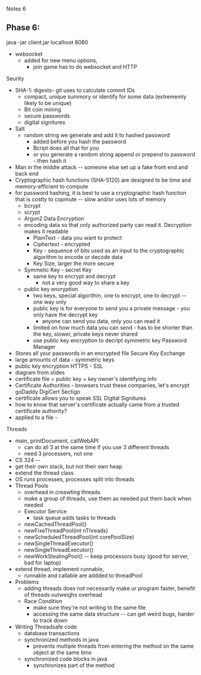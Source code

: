 

Notes 6


Phase 6:
- 
java -jar client.jar localhost 8080
- websocket
  - added for new menu options, 
    - join game has to do websocket and HTTP

Seurity
- SHA-1: digests- git uses to calculate commit IDs
  - compact, unique summory or identify for some data (extrememly likely to be unique)
  - Bit coin mining
  - secure passwords
  - digital signitures
- Salt
  - random string we generate and add it to hashed password 
    - added before you hash the password
    - Bcript does all that for you
    - or you generate a random string append or prepend to password - then hash it
- Man in the middle attack -- someone else set up a fake front end and back end
- Cryptographic hash functions (SHA-5120) are designed to be time and memory-efficient to compute
- for password hashing, it is best to use a cryptographic hash function that is costly to copmute -- slow and/or uses lots of memory
  - bcrypt
  - scrypt
  - Argon2
Data Encryption
  - encoding data so that only authorized party can read it. Decryption makes it readable
    - PlainText - data you want to protect
    - Ciphertext - encrypted
    - Key - sequence of bits used as an input to the cryptographic algorithm to encode or decode data
    - Key Size, larger the more secure
  - Symmetic Key - secret Key
    - same key to encrypt and decrypt
      - not a very good way to share a key
  - public key encryption
    - two keys, special algorithm, one to encrypt, one to decrypt -- one way only
    - public key is for everyone to send you a private message - you only have the decrypt key
      - anyone can send you data, only you can read it
    - limited on how much data you can send - has to be shorter than the key, slower, private keys never shared
    - use public key encryption to decript symmetric key
Password Manager
- Stores all your passwords in an encrypted file
Secure Key Exchange
- large amounts of data - symmetric keys
- public key encryption
HTTPS - SSL
- diagram from slides
- certificate file = public key + key owner's identifying info
- Certificate Authorities - browsers trust these companies, let's encrypt goDaddy DigiCert Sectigo
- certificate allows you to speak SSL
Digital Signitures
- how to know that server's certificate actually came from a trusted certificate authority?
- applied to a file - 


Threads
- main, printDocument, callWebAPI
  - can do all 3 at the same time if you use 3 different threads
  - need 3 processers, not one
- CS 324 -- 
- get their own stack, but not their own heap
- extend the thread class
- OS runs processes, processes split into threads
- Thread Pools
  - overhead in creawting threads
  - make a group of threads, use them as needed put them back when needed
  - Executor Service
    - task queue adds tasks to threads
  - newCachedThreadPool()
  - newFixeThreadPool(int nThreads)
  - newScheduledThreadPool(int corePoolSize)
  - newSingleThreadExecutor()
  - newSingleThreadExecutor()
  - newWorkStealingPool() -- keep processors busy (good for server, bad for laptop)
- extend thread, implement runnable, 
  - runnable and callable are addded to threadPool
- Problems
  - adding threads does not necessarily make ur program faster, benefit of threads outweighs overhead
  - Race Condition
    - make sure they're not writing to the same file
    - accessing the same data structure -- can get weird bugs, harder to track down
- Writing Threadsafe code
  - database transactions
  - synchronized methods in java
    - prevents multiple threads from entering the method on the same object at the same time
  - synchronized code blocks in java
    - synchronizes part of the method
